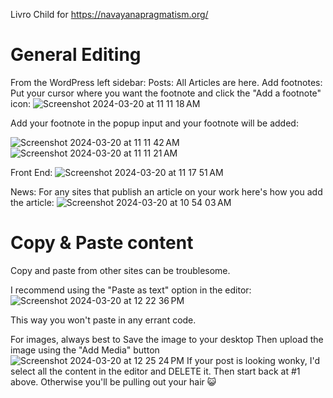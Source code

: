 Livro Child for https://navayanapragmatism.org/

# General Editing

From the WordPress left sidebar:
Posts: All Articles are here.
Add footnotes:
Put your cursor where you want the footnote and click the "Add a footnote" icon:
![Screenshot 2024-03-20 at 11 11 18 AM](https://github.com/luukee/livro-child/assets/30611098/4b6c6acc-b9b4-442e-a3f6-7d61c577665d)

Add your footnote in the popup input and your footnote will be added:

![Screenshot 2024-03-20 at 11 11 42 AM](https://github.com/luukee/livro-child/assets/30611098/e873d9c3-a49e-4e28-bde2-8aea42160fa4)
![Screenshot 2024-03-20 at 11 11 21 AM](https://github.com/luukee/livro-child/assets/30611098/45588aac-bf5e-4daa-b770-b6df6fc76dce)

Front End:
![Screenshot 2024-03-20 at 11 17 51 AM](https://github.com/luukee/livro-child/assets/30611098/8e253b4b-1b69-42ed-80b8-c325bf372d0e)



News: For any sites that publish an article on your work here's how you add the article:
![Screenshot 2024-03-20 at 10 54 03 AM](https://github.com/luukee/livro-child/assets/30611098/5f2d6415-59d4-4d46-947a-74a106ecf83e)


# Copy & Paste content

Copy and paste from other sites can be troublesome. 

I recommend 
using the "Paste as text" option in the editor:
![Screenshot 2024-03-20 at 12 22 36 PM](https://github.com/luukee/livro-child/assets/30611098/33f7e5f3-4b9c-4d03-997a-2a8baac009a5)


This way you won't paste in any errant code.  

For images, always best to 
Save the image to your desktop
Then upload the image using the "Add Media" button
![Screenshot 2024-03-20 at 12 25 24 PM](https://github.com/luukee/livro-child/assets/30611098/0ae963a5-5743-4bd2-8c00-26b665e7641e)
If your post is looking wonky, I'd select all the content in the editor and DELETE it. Then start back at #1 above. Otherwise you'll be pulling out your hair 😺

